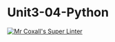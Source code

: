 # Unit3-04-Python
[![Mr Coxall's Super Linter](https://github.com/ICS3U-C-Programming-P-T/Unit3-04-Python/tree/main/workflows/Mr%20Coxall's%20Super%20Linter/badge.svg)](https://github.com/ICS3U-C-Programming-P-T/Unit3-04-Python/tree/main/actions/)

